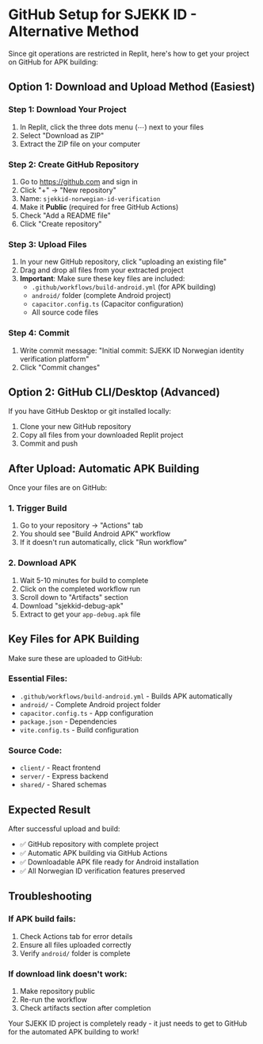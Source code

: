 # GitHub Setup for SJEKK ID - Alternative Method

Since git operations are restricted in Replit, here's how to get your project on GitHub for APK building:

## Option 1: Download and Upload Method (Easiest)

### Step 1: Download Your Project
1. In Replit, click the three dots menu (⋯) next to your files
2. Select "Download as ZIP"
3. Extract the ZIP file on your computer

### Step 2: Create GitHub Repository
1. Go to https://github.com and sign in
2. Click "+" → "New repository"
3. Name: `sjekkid-norwegian-id-verification`
4. Make it **Public** (required for free GitHub Actions)
5. Check "Add a README file"
6. Click "Create repository"

### Step 3: Upload Files
1. In your new GitHub repository, click "uploading an existing file"
2. Drag and drop all files from your extracted project
3. **Important**: Make sure these key files are included:
   - `.github/workflows/build-android.yml` (for APK building)
   - `android/` folder (complete Android project)
   - `capacitor.config.ts` (Capacitor configuration)
   - All source code files

### Step 4: Commit
1. Write commit message: "Initial commit: SJEKK ID Norwegian identity verification platform"
2. Click "Commit changes"

## Option 2: GitHub CLI/Desktop (Advanced)

If you have GitHub Desktop or git installed locally:
1. Clone your new GitHub repository
2. Copy all files from your downloaded Replit project
3. Commit and push

## After Upload: Automatic APK Building

Once your files are on GitHub:

### 1. Trigger Build
1. Go to your repository → "Actions" tab
2. You should see "Build Android APK" workflow
3. If it doesn't run automatically, click "Run workflow"

### 2. Download APK
1. Wait 5-10 minutes for build to complete
2. Click on the completed workflow run
3. Scroll down to "Artifacts" section
4. Download "sjekkid-debug-apk"
5. Extract to get your `app-debug.apk` file

## Key Files for APK Building

Make sure these are uploaded to GitHub:

### Essential Files:
- `.github/workflows/build-android.yml` - Builds APK automatically
- `android/` - Complete Android project folder
- `capacitor.config.ts` - App configuration
- `package.json` - Dependencies
- `vite.config.ts` - Build configuration

### Source Code:
- `client/` - React frontend
- `server/` - Express backend  
- `shared/` - Shared schemas

## Expected Result

After successful upload and build:
- ✅ GitHub repository with complete project
- ✅ Automatic APK building via GitHub Actions
- ✅ Downloadable APK file ready for Android installation
- ✅ All Norwegian ID verification features preserved

## Troubleshooting

### If APK build fails:
1. Check Actions tab for error details
2. Ensure all files uploaded correctly
3. Verify `android/` folder is complete

### If download link doesn't work:
1. Make repository public
2. Re-run the workflow
3. Check artifacts section after completion

Your SJEKK ID project is completely ready - it just needs to get to GitHub for the automated APK building to work!